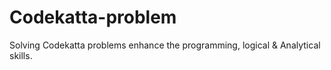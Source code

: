 # Codekatta-problem
Solving Codekatta problems enhance the programming, logical &amp; Analytical skills.
